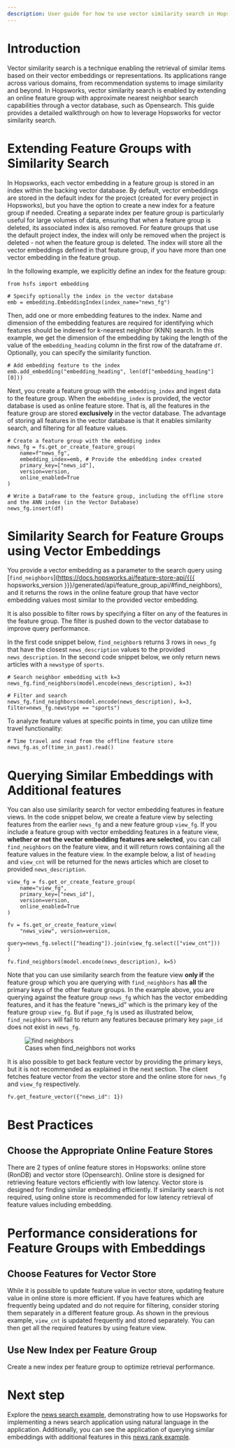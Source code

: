 ```yaml
---
description: User guide for how to use vector similarity search in Hopsworks
---
```


# Introduction
Vector similarity search is a technique enabling the retrieval of similar items based on their vector embeddings or representations. Its applications range across various domains, from recommendation systems to image similarity and beyond. In Hopsworks, vector similarity search is enabled by extending an online feature group with approximate nearest neighbor search capabilities through a vector database, such as Opensearch. This guide provides a detailed walkthrough on how to leverage Hopsworks for vector similarity search.

# Extending Feature Groups with Similarity Search
In Hopsworks, each vector embedding in a feature group is stored in an index within the backing vector database. By default, vector embeddings are stored in the default index for the project (created for every project in Hopsworks), but you have the option to create a new index for a feature group if needed. Creating a separate index per feature group is particularly useful for large volumes of data, ensuring that when a feature group is deleted, its associated index is also removed. For feature groups that use the default project index, the index will only be removed when the project is deleted - not when the feature group is deleted. The index will store all the vector embeddings defined in that feature group, if you have more than one vector embedding in the feature group.

In the following example, we explicitly define an index for the feature group:

```aidl
from hsfs import embedding

# Specify optionally the index in the vector database
emb = embedding.EmbeddingIndex(index_name="news_fg")
```

Then, add one or more embedding features to the index. Name and dimension of the embedding features are required for identifying which features should be indexed for k-nearest neighbor (KNN) search. In this example, we get the dimension of the embedding by taking the length of the value of the `embedding_heading` column in the first row of the dataframe `df`. Optionally, you can specify the similarity function.
```aidl
# Add embedding feature to the index
emb.add_embedding("embedding_heading", len(df["embedding_heading"][0]))
```

Next, you create a feature group with the `embedding_index` and ingest data to the feature group. When the `embedding_index` is provided, the vector database is used as online feature store. That is, all the features in the feature group are stored **exclusively** in the vector database. The advantage of storing all features in the vector database is that it enables similarity search, and filtering for all feature values.

```aidl
# Create a feature group with the embedding index
news_fg = fs.get_or_create_feature_group(
    name=f"news_fg",
    embedding_index=emb, # Provide the embedding index created
    primary_key=["news_id"],
    version=version,
    online_enabled=True
)

# Write a DataFrame to the feature group, including the offline store and the ANN index (in the Vector Database)
news_fg.insert(df)
```

# Similarity Search for Feature Groups using Vector Embeddings
You provide a vector embedding as a parameter to the search query using [`find_neighbors`](https://docs.hopsworks.ai/feature-store-api/{{{ hopsworks_version }}}/generated/api/feature_group_api/#find_neighbors), and it returns the rows in the online feature group that have vector embedding values most similar to the provided vector embedding.

It is also possible to filter rows by specifying a filter on any of the features in the feature group. The filter is pushed down to the vector database to improve query performance.

In the first code snippet below, `find_neighbor`s returns 3 rows in `news_fg` that have the closest `news_description` values to the provided `news_description`. In the second code snippet below, we only return news articles with a `newstype` of `sports`.
```aidl
# Search neighbor embedding with k=3
news_fg.find_neighbors(model.encode(news_description), k=3)

# Filter and search
news_fg.find_neighbors(model.encode(news_description), k=3, filter=news_fg.newstype == "sports")
```

To analyze feature values at specific points in time, you can utilize time travel functionality:
```aidl
# Time travel and read from the offline feature store
news_fg.as_of(time_in_past).read()
```

# Querying Similar Embeddings with Additional features

You can also use similarity search for vector embedding features in feature views.
In the code snippet below, we create a feature view by selecting features from the earlier `news_fg` and a new feature group `view_fg`. If you include a feature group with vector embedding features in a feature view, **whether or not the vector embedding features are selected**, you can call `find_neighbors` on the feature view, and it will return rows containing all the feature values in the feature view. In the example below, a list of `heading` and `view_cnt` will be returned for the news articles which are closet to provided `news_description`.

```aidl
view_fg = fs.get_or_create_feature_group(
    name="view_fg",
    primary_key=["news_id"],
    version=version,
    online_enabled=True
)

fv = fs.get_or_create_feature_view(
    "news_view", version=version,
    query=news_fg.select(["heading"]).join(view_fg.select(["view_cnt"]))
)

fv.find_neighbors(model.encode(news_description), k=5)
```

Note that you can use similarity search from the feature view **only if** the feature group which you are querying with `find_neighbors` has **all** the primary keys of the other feature groups. In the example above, you are querying against the feature group `news_fg` which has the vector embedding features, and it has the feature "news_id" which is the primary key of the feature group `view_fg`. But if `page_fg` is used as illustrated below, `find_neighbors` will fail to return any features because primary key `page_id` does not exist in `news_fg`.

<p align="center">
  <figure>
    <img src="../../../assets/images/guides/similarity_search/find_neighbors.png" alt="find neighbors">
    <figcaption>Cases when find_neighbors not works</figcaption>
  </figure>
</p>

It is also possible to get back feature vector by providing the primary keys, but it is not recommended as explained in the next section. The client fetches feature vector from the vector store and the online store for `news_fg` and `view_fg` respectively.
```aidl
fv.get_feature_vector({"news_id": 1})
```

# Best Practices
## Choose the Appropriate Online Feature Stores

There are 2 types of online feature stores in Hopsworks: online store (RonDB) and vector store (Opensearch). Online store is designed for retrieving feature vectors efficiently with low latency. Vector store is designed for finding similar embedding efficiently. If similarity search is not required, using online store is recommended for low latency retrieval of feature values including embedding.

# Performance considerations for Feature Groups with Embeddings
## Choose Features for Vector Store

While it is possible to update feature value in vector store, updating feature value in online store is more efficient. If you have features which are frequently being updated and do not require for filtering, consider storing them separately in a different feature group. As shown in the previous example, `view_cnt` is updated frequently and stored separately. You can then get all the required features by using feature view.

## Use New Index per Feature Group

Create a new index per feature group to optimize retrieval performance.

# Next step
Explore the [news search example](https://github.com/logicalclocks/hopsworks-tutorials/blob/master/api_examples/hsfs/knn_search/news-search-knn.ipynb), demonstrating how to use Hopsworks for implementing a news search application using natural language in the application. Additionally, you can see the application of querying similar embeddings with additional features in this [news rank example](https://github.com/logicalclocks/hopsworks-tutorials/blob/master/api_examples/hsfs/knn_search/news-search-rank-view.ipynb).